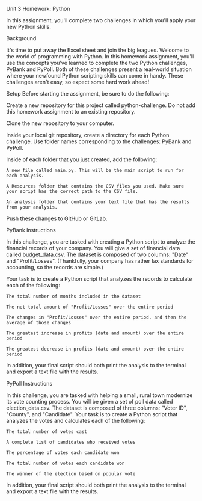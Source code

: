 Unit 3 Homework: Python

In this assignment, you'll complete two challenges in which you'll apply your new Python skills.

Background

It's time to put away the Excel sheet and join the big leagues. Welcome to the world of programming with Python. In this homework assignment, you'll use the concepts you've learned to complete the two Python challenges, PyBank and PyPoll.
Both of these challenges present a real-world situation where your newfound Python scripting skills can come in handy. These challenges aren't easy, so expect some hard work ahead!

Setup
Before starting the assignment, be sure to do the following:

  Create a new repository for this project called python-challenge. Do not add this homework assignment to an existing repository.

  Clone the new repository to your computer.

  Inside your local git repository, create a directory for each Python challenge. Use folder names corresponding to the challenges: PyBank and  PyPoll.

  Inside of each folder that you just created, add the following:

    A new file called main.py. This will be the main script to run for each analysis.
    
    A Resources folder that contains the CSV files you used. Make sure your script has the correct path to the CSV file.
    
    An analysis folder that contains your text file that has the results from your analysis.

Push these changes to GitHub or GitLab.

PyBank Instructions

In this challenge, you are tasked with creating a Python script to analyze the financial records of your company. You will give a set of financial data called budget_data.csv. The dataset is composed of two columns: "Date" and "Profit/Losses". (Thankfully, your company has rather lax standards for accounting, so the records are simple.)

Your task is to create a Python script that analyzes the records to calculate each of the following:

    The total number of months included in the dataset
  
    The net total amount of "Profit/Losses" over the entire period
  
    The changes in "Profit/Losses" over the entire period, and then the average of those changes
  
    The greatest increase in profits (date and amount) over the entire period
  
    The greatest decrease in profits (date and amount) over the entire period

In addition, your final script should both print the analysis to the terminal and export a text file with the results.

PyPoll Instructions

In this challenge, you are tasked with helping a small, rural town modernize its vote counting process.
You will be given a set of poll data called election_data.csv. The dataset is composed of three columns: "Voter ID", "County", and "Candidate". Your task is to         create a Python script that analyzes the votes and calculates each of the following:

    The total number of votes cast
  
    A complete list of candidates who received votes
  
    The percentage of votes each candidate won
  
    The total number of votes each candidate won
  
    The winner of the election based on popular vote

In addition, your final script should both print the analysis to the terminal and export a text file with the results.

